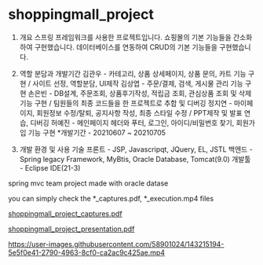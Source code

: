 # shoppingmall_project

1. 개요
스프링 프레임워크를 사용한 프로젝트입니다. 쇼핑몰의 기본 기능들을 간소화하여 구현했습니다. 데이터베이스를 연동하여 CRUD의 기본 기능들을 구현했습니다.

2. 역할 분담과 개발기간
김관우 - 카테고리, 상품 상세페이지, 상품 문의, 카트 기능 구현 / 사이트 선정, 역할분담, UI제작
김상엽 - 주문/결제, 검색, 게시물 관리 기능 구현
손은빈 - DB설계, 주문조회, 상품후기작성, 적립금 조회, 관심상품 조회 및 삭제 기능 구현 / 팀원들의 최종 코드들을 한 프로젝트로 추합 및 디버깅
정지연 - 마이페이지, 회원정보 수정/탈퇴, 공지사항 작성, 최종 스타일 수정 / PPT제작 및 발표 연습, 디버깅
허예진 - 메인페이지 헤더와 푸터, 로그인, 아이디/비밀번호 찾기, 회원가입 기능 구현
*개발기간 - 20210607 ~ 20210705

3. 개발 환경 및 사용 기술
프론트 - JSP, Javascripqt, JQuery, EL, JSTL
백엔드 - Spring legacy Framework, MyBtis, Oracle Database, Tomcat(9.0)
개발툴 - Eclipse IDE(21-3)


spring mvc team project made with oracle datase 

you can simply check the *_captures.pdf, *_execution.mp4 files

[shoppingmall_project_captures.pdf](https://github.com/thswlsqls/shoppingmall_project/files/7594562/shoppingmall_project_captures.pdf)

[shoppingmall_project_presentation.pdf](https://github.com/thswlsqls/shoppingmall_project/files/7594868/shoppingmall_project_presentation.pdf)

https://user-images.githubusercontent.com/58901024/143215194-5e5f0e41-2790-4963-8cf0-ca2ac9c425ae.mp4

